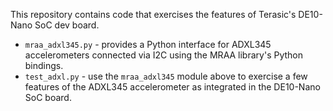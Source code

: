 This repository contains code that exercises the features of Terasic's DE10-Nano
SoC dev board.

- `mraa_adxl345.py` - provides a Python interface for ADXL345 accelerometers
  connected via I2C using the MRAA library's Python bindings.
- `test_adxl.py` - use the `mraa_adxl345` module above to exercise a few
  features of the ADXL345 accelerometer as integrated in the DE10-Nano SoC
  board.
